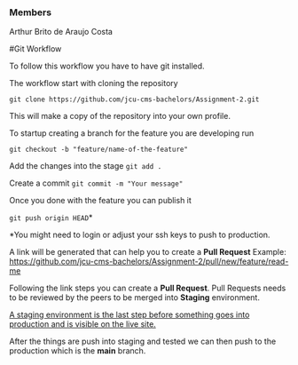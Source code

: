 ### Members

Arthur Brito de Araujo Costa



#Git Workflow

To follow this workflow you have to have git installed.

The workflow start with cloning the repository

`git clone https://github.com/jcu-cms-bachelors/Assignment-2.git`

This will make a copy of the repository into your own profile.

To startup creating a branch for the feature you are developing run

`git checkout -b "feature/name-of-the-feature"`

Add the changes into the stage
`git add .`

Create a commit
`git commit -m "Your message"`

Once you done with the feature you can publish it

`git push origin HEAD`*

*You might need to login or adjust your ssh keys to push to production.

A link will be generated that can help you to create a **Pull Request**
Example: https://github.com/jcu-cms-bachelors/Assignment-2/pull/new/feature/read-me

Following the link steps you can create a **Pull Request**.
Pull Requests needs to be reviewed by the peers to be merged into **Staging** environment.

[A staging environment is the last step before something goes into production and is visible on the live site. ](https://umbraco.com/about-us/umbraco-dictionary/staging-environment/#:~:text=A%20staging%20environment%20is%20the,they%20hit%20the%20live%20website. "A staging environment is the last step before something goes into production and is visible on the live site. ")

After the things are push into staging and tested we can then push to the production which is the **main** branch.


